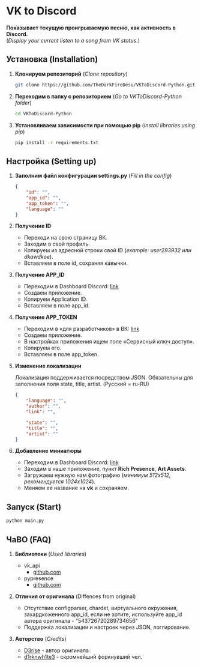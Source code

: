 # VK to Discord

**Показывает текущую проигрываемую песню, как активность в Discord.**  
(*Display your current listen to a song from VK status.*)

## Установка (Installation)

1. **Клонируем репозиторий** (*Clone repository*)

    ```bash
    git clone https://github.com/TheDarkFireDesu/VKToDiscord-Python.git
    ```

2. **Переходим в папку с репозиторием** (*Go to VKToDiscord-Python folder*)

    ```bash
    cd VKToDiscord-Python
    ```

3. **Установливаем зависимости при помощью pip** (*Install libraries using pip*)

    ```bash
    pip install -r requirements.txt
    ```

## Настройка (Setting up)

1. **Заполним файл конфигурации settings.py** (*Fill in the config*)

    ```json
    {
        "id": "",
        "app_id": "",
        "app_token": "",
        "language": ""
    }
    ```

2. **Получение ID**

    - Переходи на свою страницу ВК.
    - Заходим в свой профиль.
    - Копируем из адресной строки свой ID (*example: user293932 или dkawdkoe*).
    - Вставляем в поле id, сохраняя кавычки.

3. **Получение APP_ID**

    - Переходим в Dashboard Discord: [link](https://discord.com/developers/applications)
    - Создаем приложение.
    - Копируем Application ID.
    - Вставляем в поле app_id.

4. **Получение APP_TOKEN**

    - Переходим в «для разработчиков» в ВК: [link](https://dev.vk.com)
    - Создаем приложение.
    - В настройках приложения ищем поле «Сервисный ключ доступ».
    - Копируем его.
    - Вставляем в поле app_token.

5. **Изменение локализации**

    Локализация поддерживается посредством JSON. Обязательны для заполнения поля state, title, artist. (Русский = ru-RU)

    ```json
    {
        "language": "",
        "author": "",
        "link": "",

        "state": "",
        "title": "",
        "artist": ""
    }
    ```

6. **Добавление миниатюры**

    - Переходим в Dashboard Discord: [link](https://discord.com/developers/applications)
    - Заходим в наше приложение, пункт **Rich Presence**, **Art Assets**.
    - Загружаем нужную нам фотографию (*минимум 512х512, рекомендуется 1024х1024*).
    - Меняем ее название на **vk** и сохраняем.

## Запуск (Start)

```bash
python main.py
```

## ЧаВО (FAQ)

1. **Библиотеки** (*Used libraries*)
    - vk_api
        - [github.com](https://github.com/python273/vk_api)
    - pypresence
        - [github.com](https://github.com/qwertyquerty/pypresence)

2. **Отличия от оригинала** (Diffences from original)
    - Отсутствие configparser, chardet, виртуального окружения, захардкоженного app_id, если не хотите, используйте app_id автора оригинала - "543726720289734656"
    - Поддержка локализации и настроек через JSON, логгирование.

3. **Авторство** (*Credits*)
    - [D3rise](https://github.com/D3rise) - автор оригинала.
    - [d1rknwh1te3](https://github.com/d1rknwh1te3) - скромнейший форкнувший чел.
